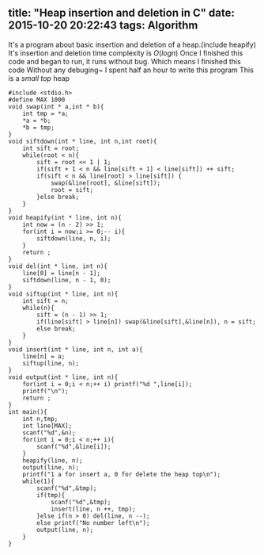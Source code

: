 title: "Heap insertion and deletion in C"
date: 2015-10-20 20:22:43
tags: Algorithm
---
It's a program about basic insertion and deletion of a heap.(include heapify)
It's insertion and deletion time complexity is $O(logn)$
Once I finished this code and began to run, it runs without bug.
Which means I finished this code Without any debuging~
I spent half an hour to write this program
This is a *small top* heap
<!--more-->
```
#include <stdio.h>
#define MAX 1000
void swap(int * a,int * b){
    int tmp = *a;
    *a = *b;
    *b = tmp;
}
void siftdown(int * line, int n,int root){
    int sift = root;
    while(root < n){
        sift = root << 1 | 1;
        if(sift + 1 < n && line[sift + 1] < line[sift]) ++ sift;
        if(sift < n && line[root] > line[sift]) {
            swap(&line[root], &line[sift]);
            root = sift;
        }else break;
    }
}
void heapify(int * line, int n){
    int now = (n - 2) >> 1;
    for(int i = now;i >= 0;-- i){
        siftdown(line, n, i);
    }
    return ;
}
void del(int * line, int n){
    line[0] = line[n - 1];
    siftdown(line, n - 1, 0);
}
void siftup(int * line, int n){
    int sift = n;
    while(n){
        sift = (n - 1) >> 1;
        if(line[sift] > line[n]) swap(&line[sift],&line[n]), n = sift;
        else break; 
    }
}
void insert(int * line, int n, int a){
    line[n] = a;
    siftup(line, n);
}
void output(int * line, int n){
    for(int i = 0;i < n;++ i) printf("%d ",line[i]);
    printf("\n");
    return ;
}
int main(){
    int n,tmp;
    int line[MAX];
    scanf("%d",&n);
    for(int i = 0;i < n;++ i){
        scanf("%d",&line[i]);
    }
    heapify(line, n);
    output(line, n);
    printf("1 a for insert a, 0 for delete the heap top\n");
    while(1){
        scanf("%d",&tmp);
        if(tmp){
            scanf("%d",&tmp);
            insert(line, n ++, tmp);
        }else if(n > 0) del(line, n --);
        else printf("No number left\n");
        output(line, n);
    }
}
```
